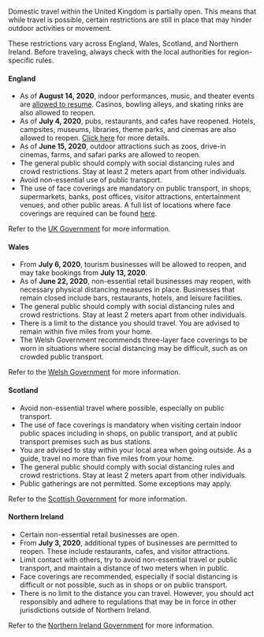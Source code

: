 Domestic travel within the United Kingdom is partially open. This means that while travel is possible, certain restrictions are still in place that may hinder outdoor activities or movement.

These restrictions vary across England, Wales, Scotland, and Northern Ireland. Before traveling, always check with the local authorities for region-specific rules.

#### England

- As of **August 14, 2020**, indoor performances, music, and theater events are [allowed to resume](https://www.garda.com/crisis24/news-alerts/369141/uk-authorities-further-ease-lockdown-restrictions-in-england-august-14-update-39). Casinos, bowling alleys, and skating rinks are also allowed to reopen.
- As of **July 4, 2020**, pubs, restaurants, and cafes have reopened. Hotels, campsites, museums, libraries, theme parks, and cinemas are also allowed to reopen. [Click here](https://www.theguardian.com/money/2020/jun/24/coronavirus-lockdown-eased-4-july-england-pub-hairdresser-gym) for more details.
- As of **June 15, 2020**, outdoor attractions such as zoos, drive-in cinemas, farms, and safari parks are allowed to reopen.
- The general public should comply with social distancing rules and crowd restrictions. Stay at least 2 meters apart from other individuals.
- Avoid non-essential use of public transport.
- The use of face coverings are mandatory on public transport, in shops, supermarkets, banks, post offices, visitor attractions, entertainment venues, and other public areas. A full list of locations where face coverings are required can be found [here](https://www.gov.uk/government/publications/coronavirus-outbreak-faqs-what-you-can-and-cant-do/coronavirus-outbreak-faqs-what-you-can-and-cant-do).

Refer to the [UK Government](https://www.gov.uk/coronavirus) for more information.

#### Wales

- From **July 6, 2020**, tourism businesses will be allowed to reopen, and may take bookings from **July 13, 2020**.
- As of **June 22, 2020**, non-essential retail businesses may reopen, with necessary physical distancing measures in place. Businesses that remain closed include bars, restaurants, hotels, and leisure facilities.
- The general public should comply with social distancing rules and crowd restrictions. Stay at least 2 meters apart from other individuals.
- There is a limit to the distance you should travel. You are advised to remain within five miles from your home.
- The Welsh Government recommends three-layer face coverings to be worn in situations where social distancing may be difficult, such as on crowded public transport.

Refer to the [Welsh Government](https://gov.wales/coronavirus-regulations-guidance) for more information.

#### Scotland

- Avoid non-essential travel where possible, especially on public transport.
- The use of face coverings is mandatory when visiting certain indoor public spaces including in shops, on public transport, and at public transport premises such as bus stations.
- You are advised to stay within your local area when going outside. As a guide, travel no more than five miles from your home.
- The general public should comply with social distancing rules and crowd restrictions. Stay at least 2 meters apart from other individuals.
- Public gatherings are not permitted. Some exceptions may apply.

Refer to the [Scottish Government](https://www.gov.scot/collections/coronavirus-covid-19-guidance/) for more information.

#### Northern Ireland

- Certain non-essential retail businesses are open.
- From **July 3, 2020**, additional types of businesses are permitted to reopen. These include restaurants, cafes, and visitor attractions.
- Limit contact with others, try to avoid non-essential travel or public transport, and maintain a distance of two meters when in public.
- Face coverings are recommended, especially if social distancing is difficult or not possible, such as in shops or on public transport.
- There is no limit to the distance you can travel. However, you should act responsibly and adhere to regulations that may be in force in other jurisdictions outside of Northern Ireland.

Refer to the [Northern Ireland Government](https://www.nidirect.gov.uk/articles/coronavirus-covid-19-regulations-guidance-and-what-they-mean-you) for more information.
